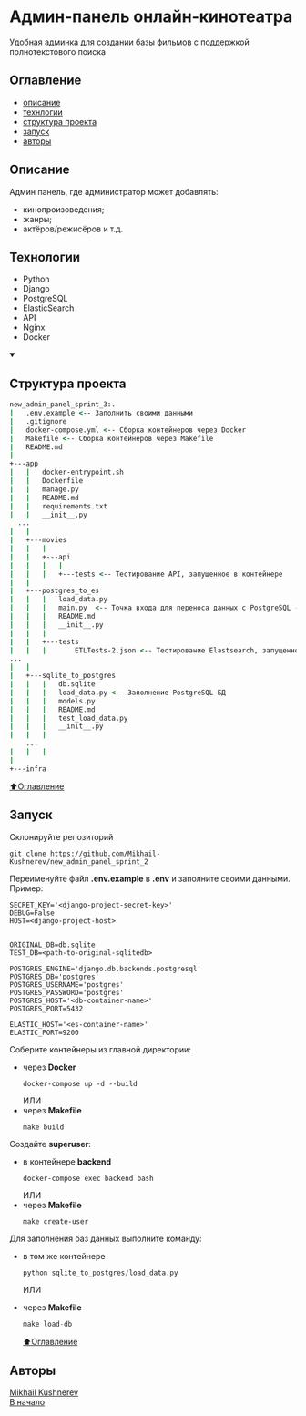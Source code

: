 # Админ-панель онлайн-кинотеатра
 
Удобная админка для создании базы фильмов с поддержкой полнотекстового поиска

## Оглавление
- [описание](#описание)
- [технлогии](#техлогии)
- <a href="#structure">структура проекта</a>
- [запуск](#запуск)
- [авторы](#авторы)

## Описание

Админ панель, где администратор может добавлять:
- кинопроизоведения;
- жанры;
- актёров/режисёров и т.д.

## Технологии

- Python
- Django
- PostgreSQL
- ElasticSearch
- API
- Nginx
- Docker

<details open>
  <summary>
    <h2 id="#structure">Структура проекта</h2>
  </summary>

```cmd
new_admin_panel_sprint_3:.
|   .env.example <-- Заполнить своими данными
|   .gitignore
|   docker-compose.yml <-- Сборка контейнеров через Docker
|   Makefile <-- Сборка контейнеров через Makefile
|   README.md
|               
+---app
|   |   docker-entrypoint.sh
|   |   Dockerfile
|   |   manage.py
|   |   README.md
|   |   requirements.txt
|   |   __init__.py
  ...
|   |
|   +---movies
|   |   |
|   |   +---api
|   |   |   |
|   |   |   +---tests <-- Тестирование API, запущенное в контейнере
|   |
|   +---postgres_to_es
|   |   |   load_data.py
|   |   |   main.py  <-- Точка входа для переноса данных с PostgreSQL -> ElasticSearch
|   |   |   README.md
|   |   |   __init__.py
|   |   |   
|   |   +---tests
|   |   |       ETLTests-2.json <-- Тестирование Elastsearch, запущенного в контейнере
...
|   |
|   +---sqlite_to_postgres
|   |   |   db.sqlite
|   |   |   load_data.py <-- Заполнение PostgreSQL БД
|   |   |   models.py
|   |   |   README.md
|   |   |   test_load_data.py
|   |   |   __init__.py
|   |   |
    ...
|   |   |
|           
+---infra
```

</details>

[⬆️Оглавление](#оглавление)

## Запуск

Склонируйте репозиторий
```git
git clone https://github.com/Mikhail-Kushnerev/new_admin_panel_sprint_2
```

Переименуйте файл **.env.example** в **.env** и заполните своими данными.
Пример:
```dotenv
SECRET_KEY='<django-project-secret-key>'
DEBUG=False
HOST=<django-project-host>


ORIGINAL_DB=db.sqlite
TEST_DB=<path-to-original-sqlitedb>

POSTGRES_ENGINE='django.db.backends.postgresql'
POSTGRES_DB='postgres'
POSTGRES_USERNAME='postgres'
POSTGRES_PASSWORD='postgres'
POSTGRES_HOST='<db-container-name>'
POSTGRES_PORT=5432

ELASTIC_HOST='<es-container-name>'
ELASTIC_PORT=9200
```

Соберите контейнеры из главной директории:
- через **Docker**
    ```docker
    docker-compose up -d --build
    ```
    ИЛИ
- через **Makefile**
    ```
    make build
    ```

Создайте **superuser**:
- в контейнере **backend**
    ```docker
    docker-compose exec backend bash
    ```
    ИЛИ
- через **Makefile**
    ```
    make create-user
    ```

Для заполнения баз данных выполните команду:
- в том же контейнере
    ```python
    python sqlite_to_postgres/load_data.py
    ```
    ИЛИ
- через **Makefile**
    ```python
    make load-db
    ```

  [⬆️Оглавление](#оглавление)

## Авторы
[Mikhail Kushnerev](https://github.com/Mikhail-Kushnerev/new_admin_panel_sprint_2)  
[В начало](#админ-панель-онлайн-кинотеатра)